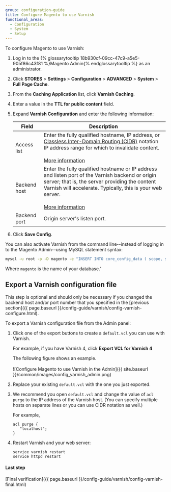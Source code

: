 ```yaml
---
group: configuration-guide
title: Configure Magento to use Varnish
functional_areas:
  - Configuration
  - System
  - Setup
---
```


To configure Magento to use Varnish:

1.	Log in to the {% glossarytooltip 18b930cf-09cc-47c9-a5e5-905f86c43f81 %}Magento Admin{% endglossarytooltip %} as an administrator.
2.	Click **STORES** > **Settings** > **Configuration** > **ADVANCED** > **System** > **Full Page Cache**.
3.	From the **Caching Application** list, click **Varnish Caching**.
4.	Enter a value in the **TTL for public content** field.
5.	Expand **Varnish Configuration** and enter the following information:

    |Field|Description|
    |--- |--- |
    |Access list|Enter the fully qualified hostname, IP address, or [Classless Inter-Domain Routing (CIDR)](https://www.digitalocean.com/community/tutorials/understanding-ip-addresses-subnets-and-cidr-notation-for-networking) notation IP address range for which to invalidate content.<br><br>[More information](https://www.varnish-cache.org/docs/3.0/tutorial/purging.html)|
    |Backend host|Enter the fully qualified hostname or IP address and listen port of the Varnish backend or origin server; that is, the server providing the content Varnish will accelerate. Typically, this is your web server.<br><br>[More information](https://www.varnish-cache.org/docs/trunk/users-guide/vcl-backends.html)|
    |Backend port|Origin server's listen port.|
    

6.	Click **Save Config**.


You can also activate Varnish from the command line--instead of logging in to the Magento Admin--using MySQL statement syntax:

```bash
mysql -u root -p -D magento -e "INSERT INTO core_config_data ( scope, scope_id, path, value ) VALUES ( 'default', '0', 'system/full_page_cache/caching_application', '2') ON DUPLICATE KEY UPDATE value = 2;"
```

Where `magento` is the name of your database.'

## Export a Varnish configuration file

This step is optional and should only be necessary if you changed the backend host and/or port number that you specified in the [previous section]({{ page.baseurl }}/config-guide/varnish/config-varnish-configure.html).

To export a Varnish configuration file from the Admin panel:

1.	Click one of the export buttons to create a <code>default.vcl</code> you can use with Varnish.

	For example, if you have Varnish 4, click **Export VCL for Varnish 4**

	The following figure shows an example.<br><br>
	![Configure Magento to use Varnish in the Admin]({{ site.baseurl }}/common/images/config_varnish_admin.png)

2.	Replace your existing <code>default.vcl</code> with the one you just exported.
3.	We recommend you open `default.vcl` and change the value of `acl purge` to the IP address of the Varnish host. (You can specify multiple hosts on separate lines or you can use CIDR notation as well.)

	For example,

		acl purge {
		   "localhost";
		}

4.	Restart Varnish and your web server:

		service varnish restart
		service httpd restart

#### Last step

[Final verification]({{ page.baseurl }}/config-guide/varnish/config-varnish-final.html)
